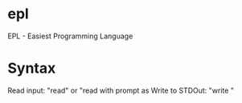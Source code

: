 # epl
EPL - Easiest Programming Language
# Syntax
Read input: "read" or "read with prompt as <prompt>
Write to STDOut: "write <expression>"
